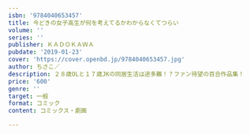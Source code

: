 ```yaml
---
isbn: '9784040653457'
title: 今どきの女子高生が何を考えてるかわからなくてつらい
volume: ''
series: ''
publisher: ＫＡＤＯＫＡＷＡ
pubdate: '2019-01-23'
cover: 'https://cover.openbd.jp/9784040653457.jpg'
author: ちさこ／
description: ２８歳OLと１７歳JKの同居生活は途多難！？ファン待望の百合作品集！
price: '600'
genre: ''
target: 一般
format: コミック
content: コミックス・劇画

---
```

